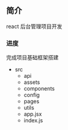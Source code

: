 ## 简介

react 后台管理项目开发

### 进度

完成项目基础框架搭建

- src
  - api
  - assets
  - components
  - config
  - pages
  - utils
  - app.jsx
  - index.js
